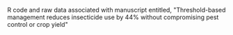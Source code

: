 R code and raw data associated with manuscript entitled, "Threshold-based management reduces insecticide use by 44% without compromising pest control or crop yield"
